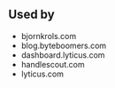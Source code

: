 ## Used by

- bjornkrols.com
- blog.byteboomers.com
- dashboard.lyticus.com
- handlescout.com
- lyticus.com